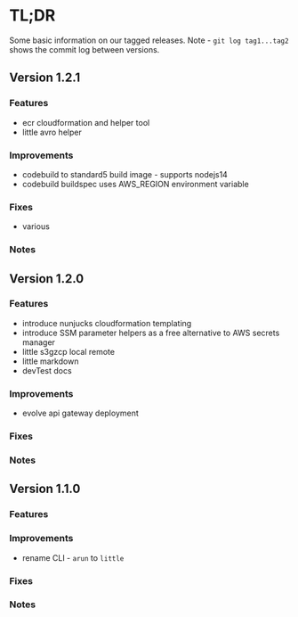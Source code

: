 # TL;DR

Some basic information on our tagged releases.
Note - `git log tag1...tag2` shows the commit log between versions.

## Version 1.2.1

### Features

* ecr cloudformation and helper tool
* little avro helper

### Improvements

* codebuild to standard5 build image - supports nodejs14
* codebuild buildspec uses AWS_REGION environment variable

### Fixes

* various

### Notes

## Version 1.2.0

### Features

* introduce nunjucks cloudformation templating
* introduce SSM parameter helpers as a free alternative to AWS secrets manager
* little s3gzcp local remote
* little markdown
* devTest docs

### Improvements

* evolve api gateway deployment

### Fixes

### Notes

## Version 1.1.0

### Features

### Improvements

* rename CLI - `arun` to `little`

### Fixes

### Notes
